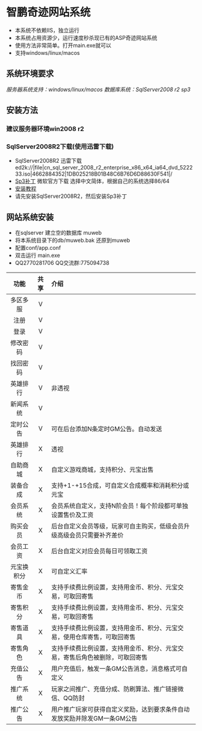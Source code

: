 # 智鹏奇迹网站系统
+ 本系统不依赖IIS，独立运行
+ 本系统占用资源少，运行速度秒杀现已有的ASP奇迹网站系统
+ 使用方法非常简单。打开main.exe就可以
+ 支持windows/linux/macos
## 系统环境要求
*服务器系统支持：windows/linux/macos*
*数据库系统：SqlServer2008 r2 sp3*
## 安装方法
### 建议服务器环境win2008 r2
### SqlServer2008R2下载(使用迅雷下载)
+ SqlServer2008R2 迅雷下载 ed2k://|file|cn_sql_server_2008_r2_enterprise_x86_x64_ia64_dvd_522233.iso|4662884352|1DB025218B01B48C6B76D6D88630F541|/
+ [Sp3补丁](https://www.microsoft.com/en-us/download/details.aspx?id=44271) 微软官方下载 选择中文简体，根据自己的系统选择86/64
+ [安装教程](https://jingyan.baidu.com/article/b0b63dbfe324fd4a4930705a.html)
+ 请先安装SqlServer2008R2，然后安装Sp3补丁
## 网站系统安装
+ 在sqlserver 建立空的数据库 muweb
+ 将本系统目录下的db/muweb.bak 还原到muweb
+ 配置conf/app.conf
+ 双击运行 main.exe
+ QQ2770281706 QQ交流群:775094738

| 功能 | 共享 | 介绍 |
| :------: | :------: | :------ |
| 多区多服 | V |  |
| 注册 | V |  |
| 登录 | V |  |
| 修改密码 | V |  |
| 找回密码 | V |  |
| 英雄排行 | V | 非透视 |
| 新闻系统 | V |  |
| 定时公告 | V | 可在后台添加N条定时GM公告。自动发送 |
| 英雄排行 | X | 透视 |
| 自助商城 | X | 自定义游戏商城，支持积分、元宝出售 |
| 装备合成 | X | 支持+1-+15合成，可自定义合成概率和消耗积分或元宝 |
| 会员系统 | X | 会员系统自定义，支持N阶会员！每个阶段都可单独设置售价及工资 |
| 购买会员 | X | 后台自定义会员等级，玩家可自主购买，低级会员升级高级会员只需要补齐差价 |
| 会员工资 | X | 后台自定义对应会员每日可领取工资 |
| 元宝换积分 | X | 可自定义汇率 |
| 寄售金币 | X | 支持手续费比例设置，支持用金币、积分、元宝交易，可取回寄售 |
| 寄售积分 | X | 支持手续费比例设置，支持用金币、积分、元宝交易，可取回寄售 |
| 寄售道具 | X | 支持手续费比例设置，支持用金币、积分、元宝交易，使用仓库寄售，可取回寄售 |
| 寄售角色 | X | 支持手续费比例设置，支持用金币、积分、元宝交易，寄售后角色被删除，可取回寄售 |
| 充值公告 | X | 用户充值后，触发一条GM公告消息，消息格式可自定义 |
| 推广系统 | X | 玩家之间推广、充值分成、防刷算法、推广链接微信、QQ防封 |
| 推广公告 | X | 用户推广玩家可获得自定义奖励，达到要求条件自动发放奖励并除发GM一条GM公告 |


